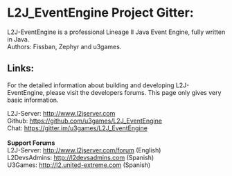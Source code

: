 # L2J_EventEngine Project Gitter:

L2J-EventEngine is a professional Lineage II Java Event Engine, fully written in Java.<br>
Authors: Fissban, Zephyr and u3games.

## Links:

For the detailed information about building and developing L2J-EventEngine, please visit the developers forums. This page only gives very basic information.

L2J-Server: http://www.l2jserver.com<br>
Github: https://github.com/u3games/L2J_EventEngine<br>
Chat: https://gitter.im/u3games/L2J_EventEngine<br>
<br>
**Support Forums**<br>
L2J-Server: http://www.l2jserver.com/forum (English)<br>
L2DevsAdmins: http://l2devsadmins.com (Spanish)<br>
U3Games: http://l2.united-extreme.com (Spanish)<br>
